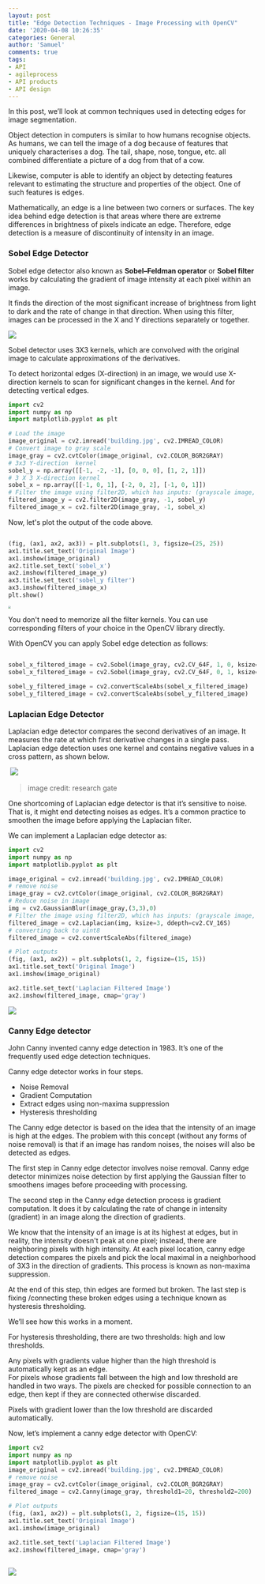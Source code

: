 ```yaml
---
layout: post
title: "Edge Detection Techniques - Image Processing with OpenCV"
date: '2020-04-08 10:26:35'
categories: General
author: 'Samuel'
comments: true
tags:
- API 
- agileprocess
- API products
- API design
---
```


In this post, we’ll look at common techniques used in detecting edges for image segmentation.

Object detection in computers is similar to how humans recognise objects. As humans, we can tell the image of a dog because of features that uniquely characterises a dog.  The tail, shape, nose, tongue, etc. all combined differentiate a picture of a dog from that of a cow. 

Likewise, computer is able to identify an object by detecting features relevant to estimating the structure and properties of the object.  One  of such features is edges.

Mathematically, an edge is a line between two corners or surfaces.  The key idea behind edge detection is that areas where there are extreme differences in brightness of pixels indicate an edge. Therefore, edge detection is a measure of discontinuity of intensity in an image.



### Sobel Edge Detector

Sobel edge detector also known as **Sobel–Feldman operator** or **Sobel filter** works by calculating the gradient of image intensity at each pixel within an image.

It finds the direction of the most significant increase of brightness from light to dark and the rate of change in that direction. When using this filter, images can be processed in the X and Y directions separately or together.

![](https://res.cloudinary.com/samueljames/image/upload/v1586518217/Screenshot_2020-04-10_at_13.29.29.png)

Sobel detector uses 3X3 kernels, which are convolved with the original image to calculate approximations of the derivatives.

To detect horizontal edges (X-direction) in an image, we would use X-direction kernels to scan for significant changes in the kernel. And for detecting vertical edges.

```python
import cv2
import numpy as np
import matplotlib.pyplot as plt

# Load the image
image_original = cv2.imread('building.jpg', cv2.IMREAD_COLOR)
# Convert image to gray scale
image_gray = cv2.cvtColor(image_original, cv2.COLOR_BGR2GRAY)
# 3x3 Y-direction  kernel
sobel_y = np.array([[-1, -2, -1], [0, 0, 0], [1, 2, 1]])
# 3 X 3 X-direction kernel
sobel_x = np.array([[-1, 0, 1], [-2, 0, 2], [-1, 0, 1]])
# Filter the image using filter2D, which has inputs: (grayscale image, bit-depth, kernel)
filtered_image_y = cv2.filter2D(image_gray, -1, sobel_y)
filtered_image_x = cv2.filter2D(image_gray, -1, sobel_x)
```

Now, let's plot the output of the code above.

```python

(fig, (ax1, ax2, ax3)) = plt.subplots(1, 3, figsize=(25, 25))
ax1.title.set_text('Original Image')
ax1.imshow(image_original)
ax2.title.set_text('sobel_x')
ax2.imshow(filtered_image_y)
ax3.title.set_text('sobel_y filter')
ax3.imshow(filtered_image_x)
plt.show()
```

<img src="https://res.cloudinary.com/samueljames/image/upload/v1586520703/Screenshot_2020-04-10_at_14.11.16.png" style="zoom:33%;" />


You don't need to memorize all the filter kernels.  You can use corresponding filters of your choice in the OpenCV library directly. 

With OpenCV  you can apply Sobel edge detection as follows:

```python

sobel_x_filtered_image = cv2.Sobel(image_gray, cv2.CV_64F, 1, 0, ksize=3)
sobel_x_filtered_image = cv2.Sobel(image_gray, cv2.CV_64F, 0, 1, ksize=3)

sobel_y_filtered_image = cv2.convertScaleAbs(sobel_x_filtered_image)
sobel_y_filtered_image = cv2.convertScaleAbs(sobel_y_filtered_image)


```

###  Laplacian Edge Detector
Laplacian edge detector compares the second derivatives of an image. It measures the rate at which first derivative changes in a single pass. Laplacian edge detection uses one kernel and contains negative values in a cross pattern, as shown below.


​	 ![](https://www.researchgate.net/profile/Siti_Yasiran/publication/261459927/figure/fig1/AS:650032764170264@1531991296526/Two-commonly-used-discrete-approximations-to-the-Laplacian-filter.png)

> image credit: research gate

 One shortcoming of Laplacian edge detector is that it’s sensitive to noise. That is, it might end detecting noises as edges. It’s a common practice to smoothen the image before applying the Laplacian filter.

We can implement a Laplacian edge detector as:

```python
import cv2
import numpy as np
import matplotlib.pyplot as plt

image_original = cv2.imread('building.jpg', cv2.IMREAD_COLOR)
# remove noise
image_gray = cv2.cvtColor(image_original, cv2.COLOR_BGR2GRAY)
# Reduce noise in image
img = cv2.GaussianBlur(image_gray,(3,3),0)
# Filter the image using filter2D, which has inputs: (grayscale image, bit-depth, kernel)
filtered_image = cv2.Laplacian(img, ksize=3, ddepth=cv2.CV_16S)
# converting back to uint8
filtered_image = cv2.convertScaleAbs(filtered_image)

# Plot outputs
(fig, (ax1, ax2)) = plt.subplots(1, 2, figsize=(15, 15))
ax1.title.set_text('Original Image')
ax1.imshow(image_original)

ax2.title.set_text('Laplacian Filtered Image')
ax2.imshow(filtered_image, cmap='gray')
```

![](https://res.cloudinary.com/samueljames/image/upload/v1586523484/Screenshot_2020-04-10_at_14.57.40.png)

### Canny Edge detector

John Canny invented canny edge detection in 1983. It’s one of the frequently used edge detection techniques. 

Canny edge detector works in four steps.

- Noise Removal
- Gradient Computation
- Extract edges using non-maxima suppression
- Hysteresis  thresholding

The Canny edge detector is based on the idea that the intensity of an image is high at the edges. The problem with this concept (without any forms of noise removal) is that if an image has random noises, the noises will also be detected as edges. 

The first step in Canny edge detector involves noise removal.  Canny edge detector minimizes noise detection by first applying the Gaussian filter to smoothens images before proceeding with processing.

The second step in the Canny edge detection process is gradient computation. It does it by calculating the rate of change in intensity (gradient) in an image along the direction of gradients.

We know that the intensity of an image is at its highest at edges, but in reality, the intensity doesn't peak at one pixel; instead, there are neighboring pixels with high intensity.  At each pixel location, canny edge detection compares the pixels and pick the local maximal in a neighborhood of 3X3 in the direction of gradients.  This process is known as non-maxima suppression. 

At the end of this step, thin edges are formed but broken. The last step is fixing /connecting these broken edges using a technique known as hysteresis thresholding.

We’ll see how this works in a moment. 

For hysteresis thresholding, there are two thresholds: high and low thresholds. 

Any pixels with gradients value higher than the high threshold is automatically kept as an edge.  
For pixels whose gradients fall between the high and low threshold are handled in two ways. The pixels are checked for possible connection to an edge, then kept if they are connected otherwise discarded.

Pixels with gradient lower than the low threshold are discarded automatically.

Now, let’s implement a canny edge detector with OpenCV:

```python
import cv2
import numpy as np
import matplotlib.pyplot as plt
image_original = cv2.imread('building.jpg', cv2.IMREAD_COLOR)
# remove noise
image_gray = cv2.cvtColor(image_original, cv2.COLOR_BGR2GRAY)
filtered_image = cv2.Canny(image_gray, threshold1=20, threshold2=200)

# Plot outputs
(fig, (ax1, ax2)) = plt.subplots(1, 2, figsize=(15, 15))
ax1.title.set_text('Original Image')
ax1.imshow(image_original)

ax2.title.set_text('Laplacian Filtered Image')
ax2.imshow(filtered_image, cmap='gray')
			
```

![](https://res.cloudinary.com/samueljames/image/upload/v1586526474/Screenshot_2020-04-10_at_15.47.32.png)

### 

